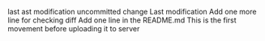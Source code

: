 last ast modification
uncommitted change
Last modification
Add one more line for checking diff
Add one line in the README.md
This is the first movement before uploading it to server
